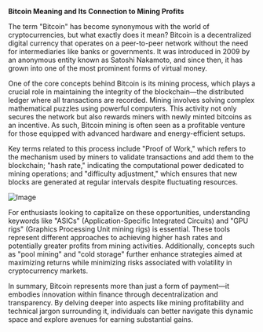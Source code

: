 **Bitcoin Meaning and Its Connection to Mining Profits**

The term "Bitcoin" has become synonymous with the world of cryptocurrencies, but what exactly does it mean? Bitcoin is a decentralized digital currency that operates on a peer-to-peer network without the need for intermediaries like banks or governments. It was introduced in 2009 by an anonymous entity known as Satoshi Nakamoto, and since then, it has grown into one of the most prominent forms of virtual money.

One of the core concepts behind Bitcoin is its mining process, which plays a crucial role in maintaining the integrity of the blockchain—the distributed ledger where all transactions are recorded. Mining involves solving complex mathematical puzzles using powerful computers. This activity not only secures the network but also rewards miners with newly minted bitcoins as an incentive. As such, Bitcoin mining is often seen as a profitable venture for those equipped with advanced hardware and energy-efficient setups.

Key terms related to this process include "Proof of Work," which refers to the mechanism used by miners to validate transactions and add them to the blockchain; "hash rate," indicating the computational power dedicated to mining operations; and "difficulty adjustment," which ensures that new blocks are generated at regular intervals despite fluctuating resources.

![Image](https://github.com/user-attachments/assets/31692037-0104-4703-abd1-696b6a7dd41b)

For enthusiasts looking to capitalize on these opportunities, understanding keywords like "ASICs" (Application-Specific Integrated Circuits) and "GPU rigs" (Graphics Processing Unit mining rigs) is essential. These tools represent different approaches to achieving higher hash rates and potentially greater profits from mining activities. Additionally, concepts such as "pool mining" and "cold storage" further enhance strategies aimed at maximizing returns while minimizing risks associated with volatility in cryptocurrency markets.

In summary, Bitcoin represents more than just a form of payment—it embodies innovation within finance through decentralization and transparency. By delving deeper into aspects like mining profitability and technical jargon surrounding it, individuals can better navigate this dynamic space and explore avenues for earning substantial gains.